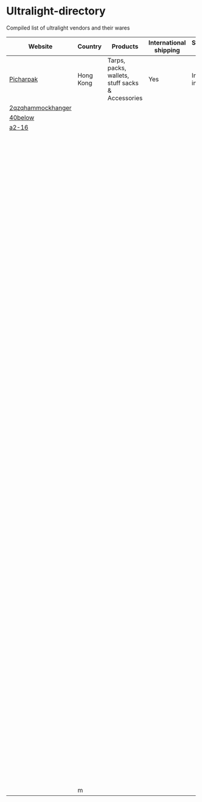 # Ultralight-directory
Compiled list of ultralight vendors and their wares

| Website | Country | Products | International shipping | Shipping cost | Active |
| ------- | ------- | -------- | ---------------------- | ------------- | ------ |
| [Picharpak](http://store.picharpak.com/index.php) | Hong Kong | Tarps, packs, wallets, stuff sacks & Accessories | Yes | Included in price | ? |
| [2qzqhammockhanger](http://www.2qzqhammockhanger.com) |
| [40below](http://www.40below.com) |
| [a2-16](http://www.a2-16.com) |
| [](http://www.advancedelements.com) |
| [](http://www.alpackaraft.com) |
| [](http://www.altrarunning.com) |
| [](http://www.amokequipment.com) |
| [](http://www.annashammocks.com) |
| [](http://www.antigravitygear.com) |
| [](http://www.apex.camp) |
| [](http://www.appalachianhammock.com) |
| [](http://www.appytrails.com) |
| [](http://www.aquaclip.com) |
| [](http://www.archtekinc.com/Toothpaste-Tablets) |
| [](http://www.arrowhead-equipment.com) |
| [](http://www.arrowheadequipment.webs.com) |
| [](http://www.astucas.com/en) |
| [](http://www.atkrace.it/eng) |
| [](http://www.backpackinglight.com) |
| [](http://www.bakpocket-paks.com) |
| [](http://www.bareboxer.com) |
| [](http://www.bearbonesbikepacking.co.uk) |
| [](http://www.bearpawwd.com) |
| [](http://www.bearvault.com) |
| [](http://www.bepreparedtosurvive.com) |
| [](http://www.beyondclothing.com) |
| [](http://www.bigskyinternational.com) |
| [](http://www.bigskyproducts.com) |
| [](http://www.blackrockgear.com) |
| [](http://www.blizzardsurvival.com) |
| [](http://www.blueice.com/en/home) |
| [](http://www.bonefiregear.com) |
| [](http://www.borahgear.com) |
| [](http://www.bozemanmountainworks.com) |
| [](http://www.brasslite.com) |
| [](http://www.brooks-range.com) |
| [](http://www.brynje.no) |
| [](http://www.buffalosystems.co.uk) |
| [](http://www.bushbuddy.ca) |
| [](http://www.buttinasling.com) |
| [](http://www.camp-usa.com) |
| [](http://www.camphammocks.com) |
| [](http://www.carbonlitetools.com) |
| [](http://www.cilogear.com) |
| [](http://www.climbingtechnology.it) |
| [](http://www.coldcoldworldpacks.com) |
| [](http://www.cookecustomsewing.com) |
| [](http://www.countycomm.com) |
| [](http://www.crescentmoonsnowshoes.com) |
| [](http://www.crux.uk.com/en) |
| [](http://www.cumulus.pl/) |
| [](http://www.darkfingloves.com) |
| [](http://www.ddhammocks.com) |
| [](http://www.deneboutdoors.com) |
| [](http://www.dirtygirlgaiters.com) |
| [](http://www.diygearsupply.com) |
| [](http://www.downworks.com) |
| [](http://www.drbronner.com) |
| [](http://www.dream-hammock.com) |
| [](http://www.dutchwaregear.com) |
| [](http://www.e-climb.com/en) |
| [](http://www.eaglesnestoutfittersinc.com) |
| [](http://www.elementalhorizons.com) |
| [](http://www.empirecanvasworks.com) |
| [](http://www.ems.com) |
| [](http://www.end2endtrailsupply.com) |
| [](http://www.enlightenedequipment.com) |
| [](http://www.equinoxltd.com) |
| [](http://www.etowahoutfittersultralightbackpackinggear.com) |
| [](http://www.etsy.com/ca/shop/GOLDGearLite) |
| [](http://www.evernewamerica.com/products.htm) |
| [](http://www.exofficio.com) |
| [](http://www.exotac.com) |
| [](http://www.fanaticfringe.com) |
| [](http://www.feathercraft.com) |
| [](http://www.featheredfriends.com) |
| [](http://www.fibraplex.com) |
| [](http://www.fibraplex.com/tentpoles.htm) |
| [](http://www.filthyhammock.com) |
| [](http://www.flatcatgear.com) |
| [](http://www.flylowgear.com) |
| [](http://www.flyweightdesigns.com) |
| [](http://www.fourdog.com) |
| [](http://www.fozzils.com) |
| [](http://www.frybake.com) |
| [](http://www.go-girl.com) |
| [](http://www.gofastandlight.com) |
| [](http://www.golite.com) |
| [](http://www.goosefeetgear.com) |
| [](http://www.gossamergear.com) |
| [](http://www.grandshelters.com) |
| [](http://www.grandtrunkgoods.com) |
| [](http://www.granitegearstore.com) |
| [](http://www.gryphongear.com/) |
| [](http://www.hammeck.com) |
| [](http://www.hammockgear.com) |
| [](http://www.hammocktent.com) |
| [](http://www.harmonyhousefoods.com) |
| [](http://www.hawkvittles.com) |
| [](http://www.heliumhikingequipment.com) |
| [](http://www.hennessyhammock.com) |
| [](http://www.hikersdepot.jp) |
| [](http://www.hilleberg.com) |
| [](http://www.hillpeoplegear.com) |
| [](http://www.hillsound.com) |
| [](http://www.hungryhikers.com) |
| [](http://www.hyperlitemountaingear.com) |
| [](http://www.ifyouhave.org) |
| [](http://www.infinityoutfitter.com) |
| [](http://www.integraldesigns.com) |
| [](http://www.jacksrbetter.com) |
| [](http://www.junglehammock.com) |
| [](http://www.jwbasecamp.com/Articles/SuperCat) |
| [](http://www.kahtoola.com) |
| [](http://www.kammok.com) |
| [](http://www.katabaticgear.com) |
| [](http://www.kifaru.net) |
| [](http://www.klymit.com) |
| [](http://www.ks-ultralightgear.com) |
| [](http://www.laufbursche.blogspot.com) |
| [](http://www.lawsonequipment.com) |
| [](http://www.lightheartgear.com) |
| [](http://www.lightwave.uk.com) |
| [](http://www.limmercustomboot.com) |
| [](http://www.litetrail.com) |
| [](http://www.littlbug.com) |
| [](http://www.locolibregear.com) |
| [](http://www.locusgear.com) |
| [](http://www.lorpennorthamerica.com) |
| [](http://www.lukesultralite.com) |
| [](http://www.luminaid.com) |
| [](http://www.luxeoutdoor.com) |
| [](http://www.luxurylite.com) |
| [](http://www.lwgear.com) |
| [](http://www.madtree.fi) |
| [](http://www.magdassi.com/#!stakes/c147h) |
| [](http://www.magicwand.jp) |
| [](http://www.materialconcepts.com/store/categories/1300) |
| [](http://www.maverickgear.com.au) |
| [](http://www.mchalepacks.com) |
| [](http://www.melanzana.com) |
| [](http://www.mid-atlanticmountainworks.com) |
| [](http://www.milesgear.com) |
| [](http://www.minibull.org) |
| [](http://www.minibulldesign.com) |
| [](http://www.mkettle.com/home.html) |
| [](http://www.momentumwatch.com) |
| [](http://www.moonbowgear.com) |
| [](http://www.moonlight-gear.com) |
| [](http://www.mosquitohammock.com) |
| [](http://www.mountainhardwear.com) |
| [](http://www.mountainlaureldesigns.com) |
| [](http://www.mudgear.com) |
| [](http://www.mukluks.com) |
| [](http://www.multimat.uk.com) |
| [](http://www.myfireti.com) |
| [](http://www.mysteryranch.com) |
| [](http://www.nemoequipment.com) |
| [](http://www.ninjagloves.com) |
| [](http://www.nomadicstovecompany.com) |
| [](http://www.northernlites.com) |
| [](http://www.northernoutfitters.com) |
| [](http://www.northernsledworks.com) |
| [](http://www.nunatakusa.com) |
| [](http://www.nwalpine.com) |
| [](http://www.occuk.co.uk) |
| [](http://www.ogawand.com) |
| [](http://www.onsightequipment.com) |
| [](http://www.oookworks.com) |
| [](http://www.outboundoven.com) |
| [](http://www.outdoorequipmentsupplier.com) |
| [](http://www.outdoorherbivore.com) |
| [](http://www.outdoortrailgear.com) |
| [](http://www.owareusa.com) |
| [](http://www.owfinc.com) |
| [](http://www.pacerpole.com) |
| [](http://www.packafeather.com) |
| [](http://www.packitgourmet.com) |
| [](http://www.paramo.co.uk) |
| [](http://www.patagonia.com) |
| [](http://www.petersheadnets.com) |
| [](http://www.phdesigns.co.uk) |
| [](http://www.photonlight.com) |
| [](http://www.powerenz.com/store) |
| [](http://www.purcelltrench.com) |
| [](http://www.purcelltrench.com/grills.htm) |
| [](http://www.purplerainskirts.com) |
| [](http://www.QiWiz.net) |
| [](http://www.qiwiz.net/home.html) |
| [](http://www.questoutfitters.com) |
| [](http://www.raggedmountain.com) |
| [](http://www.rayjardine.com) |
| [](http://www.rayjardine.com/ray-way/OrderForm.php) |
| [](http://www.rbhdesigns.com) |
| [](http://www.ribzwear.com) |
| [](http://www.ridgemg.thebase.in) |
| [](http://www.ripstopbytheroll.com) |
| [](http://www.rivendellmountainworks.com) |
| [](http://www.rockwestcomposites.com) |
| [](http://www.rutalocura.com) |
| [](http://www.sandsocks.net) |
| [](http://www.seekoutside.com) |
| [](http://www.sheltoweehammockcompany.com) |
| [](http://www.shop.andwander.com) |
| [](http://www.shop.bivysack.com) |
| [](http://www.shop.wiredblissusa.com) |
| [](http://www.sierramadreresearch.com) |
| [](http://www.simblissity.net) |
| [](http://www.simond.com/en/1-Home) |
| [](http://www.simpleoutdoorstore.com/gear.html) |
| [](http://www.simplybetterthings.com) |
| [](http://www.simplylightdesigns.com) |
| [](http://www.sixmoondesigns.com) |
| [](http://www.skipulk.com) |
| [](http://www.slaktrak.com/#slak-trak) |
| [](http://www.sleepingbags-cumulus.eu) |
| [](http://www.slinglight.com) |
| [](http://www.snowclaw.com) |
| [](http://www.snowshoes.com) |
| [](http://www.snowtrekkertents.com) |
| [](http://www.snugpak.com) |
| [](http://www.solostove.com) |
| [](http://www.spareone.com) |
| [](http://www.speerhammocks.com) |
| [](http://www.store.krukonogi.com) |
| [](http://www.suluk46.com) |
| [](http://www.sunprecautions.com) |
| [](http://www.supaiadventuregear.com) |
| [](http://www.superiorwildernessdesignsllc.bigcartel.com/) |
| [](http://www.sweaterchalet.com) |
| [](http://www.tadvgear.com) |
| [](http://www.tarptent.com) |
| [](http://www.tentpoletechnologies.com) |
| [](http://www.tentsile.com) |
| [](http://www.tentsmiths.com) |
| [](http://www.terra-nova.co.uk) |
| [](http://www.terrarosagear.com/tarpshelters.htm) |
| [](http://www.tewaunderquilts.webs.com) |
| [](http://www.theboilerwerks.com) |
| [](http://www.theomm.com) |
| [](http://www.thepacka.com) |
| [](http://www.theprobar.com) |
| [](http://www.thru-hiker.com/materials) |
| [](http://www.ticketothemoon.com) |
| [](http://www.tiergear.com.au) |
| [](http://www.titaniumgoat.com) |
| [](http://www.toaksoutdoor.com) |
| [](http://www.toughstake.com) |
| [](http://www.toughtags.co.uk) |
| [](http://www.trailandera.com) |
| [](http://www.trailcooking.com) |
| [](http://www.traildesigns.com) |
| [](http://www.trailgear.org) |
| [](http://www.traillitedesigns.com) |
| [](http://www.trekkertent.com) |
| [](http://www.tripleatripleo.com) |
| [](http://www.tripleaughtdesign.com) |
| [](http://www.tttrailgear.com) |
| [](http://www.ukhammocks.co.uk) |
| [](http://www.ula-equipment.com) |
| [](http://www.ultimatedirection.com) |
| [](http://www.ultralightoutfitters.com) |
| [](http://www.undergroundquilts.com) |
| [](http://www.uniquetitanium.com) |
| [](http://www.ursack.com) |
| [](http://www.valandre.com/eng) |
| [](http://www.vargooutdoors.com) |
| [](http://www.vcrux.com/shop) |
| [](http://www.vertexoutdoors.com) |
| [](http://www.warbonnetoutdoors.com) |
| [](http://www.warmlite.com) |
| [](http://www.waterbuoy.net) |
| [](http://www.westernmountaineering.com) |
| [](http://www.whiteboxstoves.com) |
| [](http://www.whoopieslings.com) |
| [](http://www.wiggys.com) |
| [](http://www.wild-ideas.net) |
| [](http://www.wildernessdining.com) |
| [](http://www.wildernesslogics.com) |
| [](http://www.wildernessthreadworks.com) |
| [](http://www.wildthingsgear.com) |
| [](http://www.wintergreennorthernwear.com) |
| [](http://www.woodgaz) |
| [](http://www.woodgaz-stove.com) |
| [](http://www.wristies.com) |
| [](http://www.wyominglostandfound.com) |
| [](http://www.yamamountaingear.com) |
| [](http://www.yamatomichi.com) |
| [](http://www.zebralight.com) |
| [](http://www.zenstoves.net) |
| [](http://www.zerogramgear.com) |
| [](http://www.zimmerbuilt.com) |
| [](http://www.zpacks.co )|m